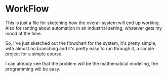 # WorkFlow

This is just a file for sketching how the overall system will end up working. Also for ranting about automation in an industrial setting, whatever gets my mood at the time.

So, I've just sketched out the flowchart for the system, it's pretty simple, with almost no branching and it's pretty easy to run through it, a simple project for a simple course.

I can already see that the problem will be the mathematical modeling, the programming will be easy.
